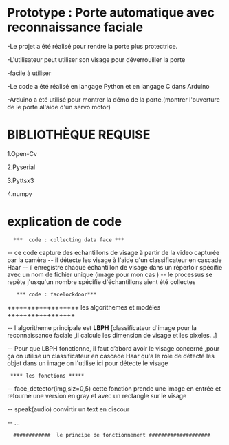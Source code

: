 <h1>  Prototype : Porte automatique avec reconnaissance faciale  </h1>
-Le projet a été réalisé pour rendre la porte plus protectrice.

-L'utilisateur peut utiliser son visage pour déverrouiller la porte

-facile à utiliser

-Le code a été réalisé en langage Python et en langage C dans Arduino

-Arduino a été utilisé pour montrer la démo de la porte.(montrer l'ouverture de le porte al'aide d'un servo motor)



<h1>BIBLIOTHÈQUE REQUISE</h1>

1.Open-Cv

2.Pyserial

3.Pyttsx3

4.numpy

<h1>explication de code </h1>

      ***  code : collecting data face ***
      
--   ce code capture des echantillons de visage à partir de la video capturée par la camèra 
--   il détecte les visage à l'aide d'un classificateur en cascade Haar
--   il enregistre chaque échantillon de visage dans un répertoir spécifie avec un nom de fichier unique (image pour mon cas ) 
--    le processus se repète j'usqu'un nombre spécifie d'échantillons aient été collectes


       *** code : facelockdoor***
        
  ++++++++++++++++++   les algorithemes et modèles  +++++++++++++++++

  
 --  l'algoritheme principale  est  <b> LBPH</b> [classificateur d'image pour la reconnaissance faciale ,il calcule les dimension de visage et les pixeles...]

-- Pour que LBPH fonctionne, il faut d’abord avoir le visage concerné ,pour ça on utilise un classificateur en cascade Haar qu'a le role de détecté les objet dans un image on l'utilise ici pour détecte le visage 

     **** les fonctions *****

-- face_detector(img,siz=0,5) cette fonction  prende une image en entrée et retourne une version en gray et avec un rectangle sur le visage 

--  speak(audio)  convirtir un text en discour 

--     ...

      ############  le principe de fonctionnement ####################
  
